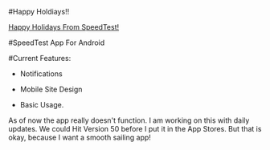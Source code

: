 #Happy Holdiays!!

<a href="http://jdc20181.github.io/SpeedTest/happyholidays.html">Happy Holidays From SpeedTest! </a>

#SpeedTest App For Android 







#Current Features:

  - Notifications
   
  - Mobile Site Design
  
  - Basic Usage. 
  
  As of now the app really doesn't function. I am working on this with daily updates. We could Hit Version 50 before I put it in the App Stores. 
  But that is okay, because I want a smooth sailing app!





   
